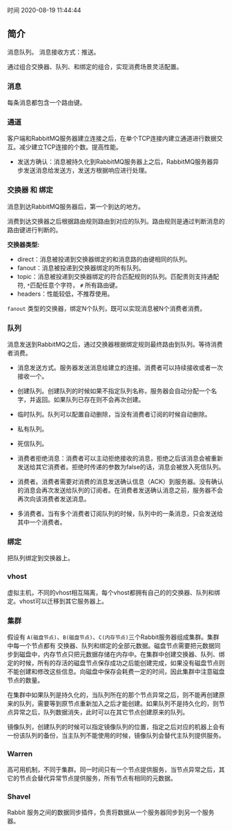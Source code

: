 时间 2020-08-19 11:44:44

## 简介
消息队列。
消息接收方式：推送。

通过组合交换器、队列、和绑定的组合，实现消费场景灵活配置。

### 消息

每条消息都包含一个路由键。

### 通道

客户端和RabbitMQ服务器建立连接之后，在单个TCP连接内建立通道进行数据交互。减少建立TCP连接的个数。提高性能。

* 发送方确认：消息被持久化到RabbitMQ服务器上之后，RabbitMQ服务器异步发送消息给发送方，发送方根据响应进行处理。

### 交换器 和 绑定

消息到达RabbitMQ服务器后，第一个到达的地方。

消费到达交换器之后根据路由规则路由到对应的队列。路由规则是通过判断消息的路由键进行判断的。

**交换器类型:**

* direct：消息被投递到交换器绑定的和消息路的由键相同的队列。
* fanout：消息被投递到交换器绑定的所有队列。
* topic：消息被投递到交换器绑定的符合匹配规则的队列。匹配贵则支持通配符, `*`匹配任意个字符， `#` 所有路由键。
* headers：性能较低，不推荐使用。

`fanout` 类型的交换器，绑定N个队列，既可以实现消息被N个消费者消费。

### 队列

消息发送到RabbitMQ之后，通过交换器根据绑定规则最终路由到队列。等待消费者消费。

* 消息发送方式。服务器发送消息给建立的连接。消费者可以持续接收或者一次接收一个。

* 创建队列。创建队列的时候如果不指定队列名称，服务器会自动分配一个名字，并返回。如果队列已存在则不会再次创建。

* 临时队列。队列可以配置自动删除，当没有消费者订阅的时候自动删除。
* 私有队列。
* 死信队列。
* 消费者拒绝消息：消费者可以主动拒绝接收的消息，拒绝之后该消息会被重新发送给其它消费者。拒绝时传递的参数为false的话，消息会被放入死信队列。
* 消费者。消费者需要对消费的消息发送确认信息（ACK）到服务器。没有确认的消息会再次发送给队列的订阅者。在消费者发送确认消息之前，服务器不会再次向该消费者发送消息。
* 多消费者。当有多个消费者订阅队列的时候，队列中的一条消息，只会发送给其中一个消费者。

### 绑定 

把队列绑定到交换器上。

### vhost

虚拟主机，不同的vhost相互隔离，每个vhost都拥有自己的的交换器、队列和绑定。vhost可以迁移到其它服务器上。


### 集群

假设有 `A(磁盘节点)`、`B(磁盘节点)`、`C(内存节点)`三个Rabbit服务器组成集群。集群中每一个节点都有 交换器、队列和绑定的全部元数据。磁盘节点需要把元数据同步到磁盘中，内存节点只把元数据存储在内存中。在集群中创建交换器、队列、绑定的时候，所有的存活的磁盘节点保存成功之后能创建完成，如果没有磁盘节点则不能创建和修改这些信息。向磁盘中保存会耗费一定的时间，因此集群中注意磁盘节点的数量。

在集群中如果队列是持久化的，当队列所在的那个节点异常之后，则不能再创建原来的队列，需要等到原节点重新加入之后才能创建。如果队列不是持久化的，则节点异常之后，队列数据消失，此时可以在其它节点创建原来的队列。

镜像队列，创建队列的时候可以指定镜像队列的位置，指定之后对应的机器上会有一份该队列的备份，当主队列不能使用的时候，镜像队列会替代主队列提供服务。

### Warren

高可用机制，不同于集群。同一时间只有一个节点提供服务，当节点异常之后，其它的节点会替代异常节点提供服务，所有节点有相同的元数据。

### Shavel

Rabbit 服务之间的数据同步插件，负责将数据从一个服务器同步到另一个服务器。










